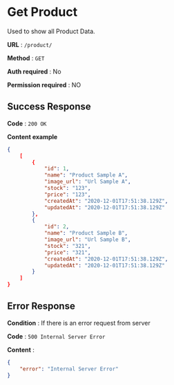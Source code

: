 # Get Product

Used to show all Product Data.

**URL** : `/product/`

**Method** : `GET`

**Auth required** : No

**Permission required** : NO

## Success Response

**Code** : `200 OK`

**Content example**

```json
{
    [
        {
            "id": 1,
            "name": "Product Sample A",
            "image_url": "Url Sample A",
            "stock": "123",
            "price": "123",
            "createdAt": "2020-12-01T17:51:38.129Z",
            "updatedAt": "2020-12-01T17:51:38.129Z"
        },
        {
            "id": 2,
            "name": "Product Sample B",
            "image_url": "Url Sample B",
            "stock": "321",
            "price": "321",
            "createdAt": "2020-12-01T17:51:38.129Z",
            "updatedAt": "2020-12-01T17:51:38.129Z"
        }
    ]
}
```

## Error Response

**Condition** : If there is an error request from server

**Code** : `500 Internal Server Error`

**Content** : 
```json
{
    "error": "Internal Server Error"
}
```